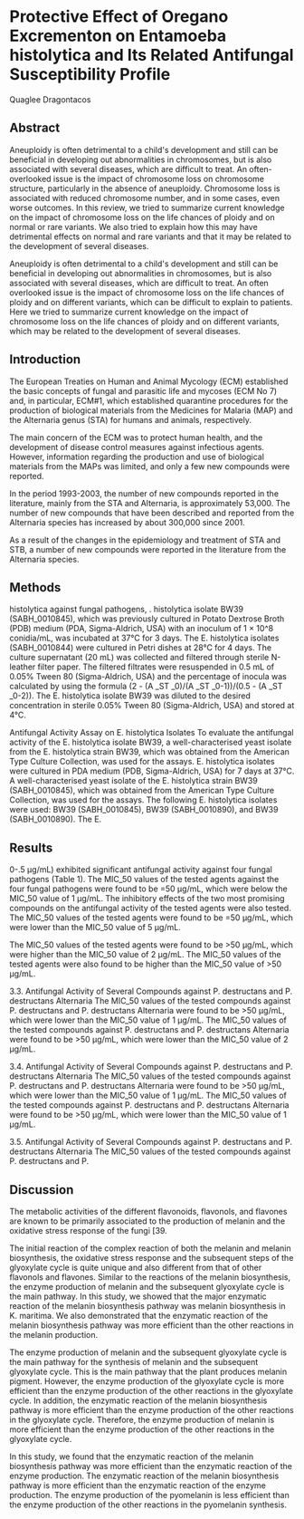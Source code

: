 # Protective Effect of Oregano Excrementon on Entamoeba histolytica and Its Related Antifungal Susceptibility Profile
Quaglee Dragontacos


## Abstract
Aneuploidy is often detrimental to a child's development and still can be beneficial in developing out abnormalities in chromosomes, but is also associated with several diseases, which are difficult to treat. An often-overlooked issue is the impact of chromosome loss on chromosome structure, particularly in the absence of aneuploidy. Chromosome loss is associated with reduced chromosome number, and in some cases, even worse outcomes. In this review, we tried to summarize current knowledge on the impact of chromosome loss on the life chances of ploidy and on normal or rare variants. We also tried to explain how this may have detrimental effects on normal and rare variants and that it may be related to the development of several diseases.

Aneuploidy is often detrimental to a child's development and still can be beneficial in developing out abnormalities in chromosomes, but is also associated with several diseases, which are difficult to treat. An often overlooked issue is the impact of chromosome loss on the life chances of ploidy and on different variants, which can be difficult to explain to patients. Here we tried to summarize current knowledge on the impact of chromosome loss on the life chances of ploidy and on different variants, which may be related to the development of several diseases.


## Introduction
The European Treaties on Human and Animal Mycology (ECM) established the basic concepts of fungal and parasitic life and mycoses (ECM No 7) and, in particular, ECM#1, which established quarantine procedures for the production of biological materials from the Medicines for Malaria (MAP) and the Alternaria genus (STA) for humans and animals, respectively.

The main concern of the ECM was to protect human health, and the development of disease control measures against infectious agents. However, information regarding the production and use of biological materials from the MAPs was limited, and only a few new compounds were reported.

In the period 1993-2003, the number of new compounds reported in the literature, mainly from the STA and Alternaria, is approximately 53,000. The number of new compounds that have been described and reported from the Alternaria species has increased by about 300,000 since 2001.

As a result of the changes in the epidemiology and treatment of STA and STB, a number of new compounds were reported in the literature from the Alternaria species.


## Methods
histolytica against fungal pathogens, . histolytica isolate BW39 (SABH_0010845), which was previously cultured in Potato Dextrose Broth (PDB) medium (PDA, Sigma-Aldrich, USA) with an inoculum of 1 × 10^8 conidia/mL, was incubated at 37°C for 3 days. The E. histolytica isolates (SABH_0010844) were cultured in Petri dishes at 28°C for 4 days. The culture supernatant (20 mL) was collected and filtered through sterile N-leather filter paper. The filtered filtrates were resuspended in 0.5 mL of 0.05% Tween 80 (Sigma-Aldrich, USA) and the percentage of inocula was calculated by using the formula (2 - (A _ST _0)/(A _ST _0-1))/(0.5 - (A _ST _0-2)). The E. histolytica isolate BW39 was diluted to the desired concentration in sterile 0.05% Tween 80 (Sigma-Aldrich, USA) and stored at 4°C.

Antifungal Activity Assay on E. histolytica Isolates
To evaluate the antifungal activity of the E. histolytica isolate BW39, a well-characterised yeast isolate from the E. histolytica strain BW39, which was obtained from the American Type Culture Collection, was used for the assays. E. histolytica isolates were cultured in PDA medium (PDB, Sigma-Aldrich, USA) for 7 days at 37°C. A well-characterised yeast isolate of the E. histolytica strain BW39 (SABH_0010845), which was obtained from the American Type Culture Collection, was used for the assays. The following E. histolytica isolates were used: BW39 (SABH_0010845), BW39 (SABH_0010890), and BW39 (SABH_0010890). The E.


## Results
0-.5 µg/mL) exhibited significant antifungal activity against four fungal pathogens (Table 1). The MIC_50 values of the tested agents against the four fungal pathogens were found to be =50 µg/mL, which were below the MIC_50 value of 1 µg/mL. The inhibitory effects of the two most promising compounds on the antifungal activity of the tested agents were also tested. The MIC_50 values of the tested agents were found to be =50 µg/mL, which were lower than the MIC_50 value of 5 µg/mL.

The MIC_50 values of the tested agents were found to be >50 µg/mL, which were higher than the MIC_50 value of 2 µg/mL. The MIC_50 values of the tested agents were also found to be higher than the MIC_50 value of >50 µg/mL.

3.3. Antifungal Activity of Several Compounds against P. destructans and P. destructans Alternaria
The MIC_50 values of the tested compounds against P. destructans and P. destructans Alternaria were found to be >50 µg/mL, which were lower than the MIC_50 value of 1 µg/mL. The MIC_50 values of the tested compounds against P. destructans and P. destructans Alternaria were found to be >50 µg/mL, which were lower than the MIC_50 value of 2 µg/mL.

3.4. Antifungal Activity of Several Compounds against P. destructans and P. destructans Alternaria
The MIC_50 values of the tested compounds against P. destructans and P. destructans Alternaria were found to be >50 µg/mL, which were lower than the MIC_50 value of 1 µg/mL. The MIC_50 values of the tested compounds against P. destructans and P. destructans Alternaria were found to be >50 µg/mL, which were lower than the MIC_50 value of 1 µg/mL.

3.5. Antifungal Activity of Several Compounds against P. destructans and P. destructans Alternaria
The MIC_50 values of the tested compounds against P. destructans and P.


## Discussion
The metabolic activities of the different flavonoids, flavonols, and flavones are known to be primarily associated to the production of melanin and the oxidative stress response of the fungi [39.

The initial reaction of the complex reaction of both the melanin and melanin biosynthesis, the oxidative stress response and the subsequent steps of the glyoxylate cycle is quite unique and also different from that of other flavonols and flavones. Similar to the reactions of the melanin biosynthesis, the enzyme production of melanin and the subsequent glyoxylate cycle is the main pathway. In this study, we showed that the major enzymatic reaction of the melanin biosynthesis pathway was melanin biosynthesis in K. maritima. We also demonstrated that the enzymatic reaction of the melanin biosynthesis pathway was more efficient than the other reactions in the melanin production.

The enzyme production of melanin and the subsequent glyoxylate cycle is the main pathway for the synthesis of melanin and the subsequent glyoxylate cycle. This is the main pathway that the plant produces melanin pigment. However, the enzyme production of the glyoxylate cycle is more efficient than the enzyme production of the other reactions in the glyoxylate cycle. In addition, the enzymatic reaction of the melanin biosynthesis pathway is more efficient than the enzyme production of the other reactions in the glyoxylate cycle. Therefore, the enzyme production of melanin is more efficient than the enzyme production of the other reactions in the glyoxylate cycle.

In this study, we found that the enzymatic reaction of the melanin biosynthesis pathway was more efficient than the enzymatic reaction of the enzyme production. The enzymatic reaction of the melanin biosynthesis pathway is more efficient than the enzymatic reaction of the enzyme production. The enzyme production of the pyomelanin is less efficient than the enzyme production of the other reactions in the pyomelanin synthesis.
